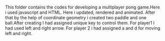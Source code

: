 This folder contains the codes for developing a multiplayer pong game.Here i used javascript and HTML. Here i updated, rendered and animated.
After that by the help of coordinate geometry i created two paddle and one ball.After creating I had assigned unique key to control them.
For player1 I had used left and right arrow. For player 2 i had assigned a and d for moving left and right.
